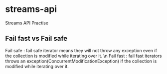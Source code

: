# streams-api
Streams API Practise

## Fail fast vs Fail safe
Fail safe : fail safe iterator means they will not throw any exception even if the 
collection is modified while iterating over it. \n
Fail fast : fail fast iterators throws an exception(ConcurrentModificationException)
if the collection is modified while iterating over it.

